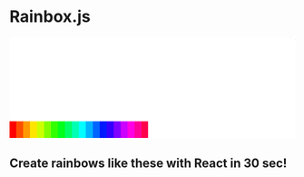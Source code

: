 # Rainbox.js

<img src="./images/screen1.png" alt="rating">

## Create rainbows like these with React in 30 sec!